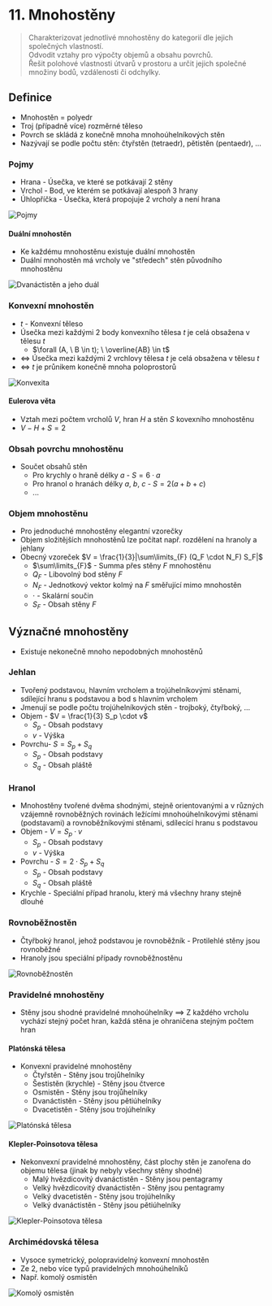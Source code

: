 # 11. Mnohostěny

> Charakterizovat jednotlivé mnohostěny do kategorií dle jejich společných vlastností. \
> Odvodit vztahy pro výpočty objemů a obsahu povrchů. \
> Řešit polohové vlastnosti útvarů v prostoru a určit jejich společné množiny bodů, vzdálenosti či odchylky.

## Definice

- Mnohostěn = polyedr
- Troj (případně více) rozměrné těleso
- Povrch se skládá z konečně mnoha mnohoúhelníkových stěn
- Nazývají se podle počtu stěn: čtyřstěn (tetraedr), pětistěn (pentaedr), ...

### Pojmy

- Hrana - Úsečka, ve které se potkávají 2 stěny
- Vrchol - Bod, ve kterém se potkávají alespoň 3 hrany
- Úhlopříčka - Úsečka, která propojuje 2 vrcholy a není hrana

![Pojmy](./pojmy.png)

#### Duální mnohostěn

- Ke každému mnohostěnu existuje duální mnohostěn
- Duální mnohostěn má vrcholy ve "středech" stěn původního mnohostěnu

![Dvanáctistěn a jeho duál](./dual.png)

### Konvexní mnohostěn

- $t$ - Konvexní těleso
- Úsečka mezi každými 2 body konvexního tělesa $t$ je celá obsažena v tělesu $t$
  - $\forall (A, \ B \in t); \ \overline{AB} \in t$
- $\iff$ Úsečka mezi každými 2 vrchlovy tělesa $t$ je celá obsažena v tělesu $t$
- $\iff$ $t$ je průnikem konečně mnoha poloprostorů

![Konvexita](./konvexita.png)

#### Eulerova věta

- Vztah mezi počtem vrcholů $V$, hran $H$ a stěn $S$ kovexního mnohostěnu
- $V - H + S = 2$

### Obsah povrchu mnohostěnu

- Součet obsahů stěn
  - Pro krychly o hraně délky $a$ - $S =  6 \cdot a$
  - Pro hranol o hranách délky $a, \ b, \ c$ - $S = 2(a + b + c)$
  - ...

### Objem mnohostěnu

- Pro jednoduché mnohostěny elegantní vzorečky
- Objem složitějších mnohostěnů lze počítat např. rozdělení na hranoly a jehlany
- Obecný vzoreček $V = \frac{1}{3}|\sum\limits_{F} (Q_F \cdot N_F) S_F|$
  - $\sum\limits_{F}$ - Summa přes stěny $F$ mnohostěnu
  - $Q_F$ - Libovolný bod stěny $F$
  - $N_F$ - Jednotkový vektor kolmý na $F$ směřující mimo mnohostěn
  - $\cdot$ - Skalární součin
  - $S_F$ - Obsah stěny $F$

## Význačné mnohostěny

- Existuje nekonečně mnoho nepodobných mnohostěnů

### Jehlan

- Tvořený podstavou, hlavním vrcholem a trojúhelníkovými stěnami, sdílející hranu s podstavou a bod s hlavním vrcholem
- Jmenují se podle počtu trojúhelníkových stěn - trojboký, čtyřboký, ...
- Objem - $V = \frac{1}{3} S_p \cdot v$
  - $S_p$ - Obsah podstavy
  - $v$ - Výška
- Povrchu- $S = S_p + S_q$
  - $S_p$ - Obsah podstavy
  - $S_q$ - Obsah pláště

### Hranol

- Mnohostěny tvořené dvěma shodnými, stejně orientovanými a v různých vzájemně rovnoběžných rovinách ležícími mnohoúhelníkovými stěnami (podstavami) a rovnoběžníkovými stěnami, sdílecící hranu s podstavou
- Objem - $V = S_p \cdot v$
  - $S_p$ - Obsah podstavy
  - $v$ - Výška
- Povrchu - $S = 2 \cdot S_p + S_q$
  - $S_p$ - Obsah podstavy
  - $S_q$ - Obsah pláště
- Krychle - Speciální případ hranolu, který má všechny hrany stejně dlouhé

### Rovnoběžnostěn

- Čtyřboký hranol, jehož podstavou je rovnoběžník - Protilehlé stěny jsou rovnoběžné
- Hranoly jsou speciální případy rovnoběžnostěnu

![Rovnoběžnostěn](./rovnobeznosten.png)

### Pravidelné mnohostěny

- Stěny jsou shodné pravidelné mnohoúhelníky $\implies$ Z každého vrcholu vychází stejný počet hran, každá stěna je ohraničena stejným počtem hran

#### Platónská tělesa

- Konvexní pravidelné mnohostěny
  - Čtyřstěn - Stěny jsou trojůhelníky
  - Šestistěn (krychle) - Stěny jsou čtverce
  - Osmistěn - Stěny jsou trojůhelníky
  - Dvanáctistěn - Stěny jsou pětiúhelníky
  - Dvacetistěn - Stěny jsou trojúhelníky

![Platónská tělesa](./platonska_telesa.png)

#### Klepler-Poinsotova tělesa

- Nekonvexní pravidelné mnohostěny, část plochy stěn je zanořena do objemu tělesa (jinak by nebyly všechny stěny shodné)
  - Malý hvězdicovitý dvanáctistěn - Stěny jsou pentagramy
  - Velký hvězdicovitý dvanáctistěn - Stěny jsou pentagramy
  - Velký dvacetistěn - Stěny jsou trojúhelníky
  - Velký dvanáctistěn - Stěny jsou pětiúhelníky

![Klepler-Poinsotova tělesa](./klepler-poinsotova_telesa.png)

### Archimédovská tělesa

- Vysoce symetrický, polopravidelný konvexní mnohostěn
- Ze 2, nebo více typů pravidelných mnohoúhelníků
- Např. komolý osmistěn

![Komolý osmistěn](./komoly_osmisten.png)
